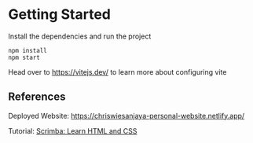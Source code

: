 # Getting Started

Install the dependencies and run the project

```
npm install
npm start
```

Head over to https://vitejs.dev/ to learn more about configuring vite

## References

Deployed Website: https://chriswiesanjaya-personal-website.netlify.app/

Tutorial: [Scrimba: Learn HTML and CSS](https://scrimba.com/learn-html-and-css-c0p)
